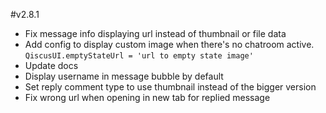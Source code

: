 #v2.8.1
- Fix message info displaying url instead of thumbnail or file data
- Add config to display custom image when there's no chatroom active.
`QiscusUI.emptyStateUrl = 'url to empty state image'`
- Update docs
- Display username in message bubble by default
- Set reply comment type to use thumbnail instead of the bigger version
- Fix wrong url when opening in new tab for replied message